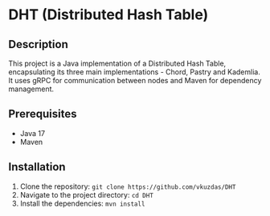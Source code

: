 # DHT (Distributed Hash Table)

## Description

This project is a Java implementation of a Distributed Hash Table, encapsulating its three main implementations - Chord, Pastry and Kademlia. It uses gRPC for communication between nodes and Maven for dependency management.

## Prerequisites

- Java 17
- Maven

## Installation

1. Clone the repository: `git clone https://github.com/vkuzdas/DHT`
2. Navigate to the project directory: `cd DHT`
3. Install the dependencies: `mvn install`
